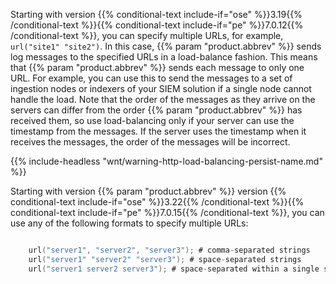 ---
---
<!-- DISCLAIMER: This file is based on the syslog-ng Open Source Edition documentation https://github.com/balabit/syslog-ng-ose-guides/commit/2f4a52ee61d1ea9ad27cb4f3168b95408fddfdf2 and is used under the terms of The syslog-ng Open Source Edition Documentation License. The file has been modified by Axoflow. -->
Starting with version {{% conditional-text include-if="ose" %}}3.19{{% /conditional-text %}}{{% conditional-text include-if="pe" %}}7.0.12{{% /conditional-text %}}, you can specify multiple URLs, for example, `url("site1" "site2")`. In this case, {{% param "product.abbrev" %}} sends log messages to the specified URLs in a load-balance fashion. This means that {{% param "product.abbrev" %}} sends each message to only one URL. For example, you can use this to send the messages to a set of ingestion nodes or indexers of your SIEM solution if a single node cannot handle the load. Note that the order of the messages as they arrive on the servers can differ from the order {{% param "product.abbrev" %}} has received them, so use load-balancing only if your server can use the timestamp from the messages. If the server uses the timestamp when it receives the messages, the order of the messages will be incorrect.

{{% include-headless "wnt/warning-http-load-balancing-persist-name.md" %}}

Starting with version {{% param "product.abbrev" %}} version {{% conditional-text include-if="ose" %}}3.22{{% /conditional-text %}}{{% conditional-text include-if="pe" %}}7.0.15{{% /conditional-text %}}, you can use any of the following formats to specify multiple URLs:

```c

    url("server1", "server2", "server3"); # comma-separated strings
    url("server1" "server2" "server3"); # space-separated strings
    url("server1 server2 server3"); # space-separated within a single string

```
